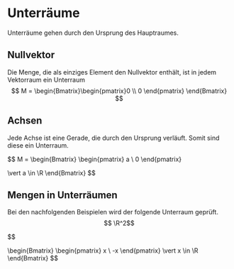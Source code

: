 # Unterräume
Unterräume gehen durch den Ursprung des Hauptraumes.
## Nullvektor
Die Menge, die als einziges Element den Nullvektor enthält, ist in jedem Vektorraum ein Unterraum
$$
M = \begin{Bmatrix}\begin{pmatrix}0 \\ 0 \end{pmatrix} \end{Bmatrix}
$$


## Achsen
Jede Achse ist eine Gerade, die durch den Ursprung verläuft. Somit sind diese ein Unterraum.

$$
M = \begin{Bmatrix} 
\begin{pmatrix} a \\ 0 \end{pmatrix}

\vert a \in \R
\end{Bmatrix}
$$


## Mengen in Unterräumen
Bei den nachfolgenden Beispielen wird der folgende Unterraum geprüft. $$ \R^2$$

$$

\begin{Bmatrix}
\begin{pmatrix}
x \\ -x
\end{pmatrix}
\vert x \in \R
\end{Bmatrix}
$$

